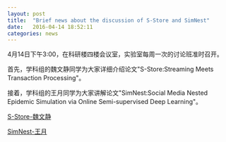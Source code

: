```yaml
---
layout: post
title:  "Brief news about the discussion of S-Store and SimNest"
date:   2016-04-14 18:52:11
categories: news
---
```


4月14日下午3:00，在科研楼四楼会议室，实验室每周一次的讨论班准时召开。

首先，学科组的魏文静同学为大家详细介绍论文"S-Store:Streaming Meets Transaction Processing"。

接着，学科组的王月同学为大家讲解论文"SimNest:Social Media Nested Epidemic Simulation via Online Semi-supervised Deep Learning"。

<a href ="{{site.url}}/files/2016-04-14-1.pdf">S-Store-魏文静</a>

<a href ="{{site.url}}/files/2016-04-14-2.pptx">SimNest-王月</a>
